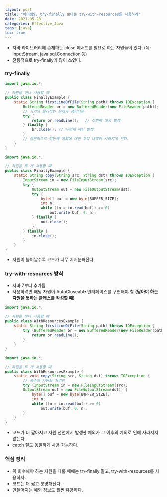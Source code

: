 ```yaml
---
layout: post
title: "아이템9. try-finally 보다는 try-with-resources를 사용하라"
date: 2021-05-28
categories: Effective_Java
tags: [java]
toc: true
---
```



- 자바 라이브러리에 존재하는 close 메서드를 필요로 하는 자원들이 있다. (예: InputStream, java.sql.Connection 등)
- 전통적으로 try-finally가 많이 쓰였다.

### try-finally

```java
import java.io.*;

// 자원을 하나 사용할 때
public class FinallyExample {
    static String firstLineOfFile(String path) throws IOException {
        BufferedReader br = new BufferedReader(new FileReader(path));
        // 기기의 물리적인 문제가 생긴다면
        try {
            return br.readLine();   // 첫번째 예외 발생
        } finally {
            br.close(); // 두번째 예외 발생
        }
        // 결론적으로 첫번째 예외에 대한 추적 내역이 사라지게 된다.
    }
}
```

```java
import java.io.*;

// 자원을 두 개 사용할 때
public class FinallyExample {
    static String copy(String src, String dst) throws IOException {
        InputStream in = new FileInputStream(src);
        try {
            OutputStream out = new FileOutputStream(dst);
            try {
                byte[] buf = new byte[BUFFER_SIZE];
                int n;
                while ((n = in.read(buf)) >= 0)
                    out.write(buf, 0, n);
            } finally {
                out.close();
            }
        } finally {
            in.close();
        }
    }
}
```

- 자원이 늘어날수록 코드가 너무 지저분해진다.

### try-with-resources 방식
- 자바 7부터 추가됨
- 사용하려면 해당 자원이 AutoCloseable 인터페이스를 구현해야 함 **(닫아야 하는 자원을 뜻하는 클래스를 작성할 때)**

```java
import java.io.*;

// 자원을 하나 사용할 때
public class WithResourcesExample {
    static String firstLineOfFile(String path) throws IOException {
        try (BufferedReader br = new BufferedReader(new FileReader(path))) {
            return br.readLine();
        }
    }
}
```

```java
import java.io.*;

// 자원을 두 개 사용할 때
public class WithResourcesExample {
    static void copy(String src, String dst) throws IOException {
        // 복수의 자원을 처리함
        try (InputStream in = new FileInputStream(src);
        OutputStream out = new FileOutputStream(dst)) {
            byte[] buf = new byte[BUFFER_SIZE];
            int n;
            while ((n = in.read(buf)) >= 0)
                out.write(buf, 0, n);
        }
    }
}
```

- 코드가 더 짧아지고 자원 선언에서 발생한 예외가 그 이후의 예외로 인해 사라지지 않는다.
- catch 절도 동일하게 사용 가능하다.

### 핵심 정리
- 꼭 회수해야 하는 자원을 다룰 때에는 try-finally 말고, try-with-resources를 사용하자.
- 코드는 더 짧고 분명해진다.
- 만들어지는 예외 정보도 훨씬 유용하다.
